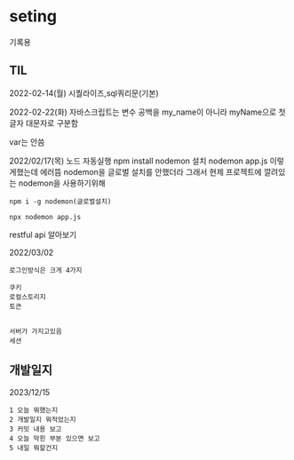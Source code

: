 # seting
기록용

## TIL
2022-02-14(월)
시퀄라이즈,sql쿼리문(기본)

2022-02-22(화)
자바스크립트는 변수 공백을 my_name이 아니라 myName으로 첫글자 대문자로 구분함

var는 안씀

2022/02/17(목)
노드 자동실행
npm install nodemon 설치
nodemon app.js 이렇게했는데 에러뜸
nodemon을 글로벌 설치를 안했더라 그래서 현제 프로젝트에 깔려있는 nodemon을 사용하기위해 
```
npm i -g nodemon(글로벌설치)

npx nodemon app.js
```
restful api 알아보기

2022/03/02

```
로그인방식은 크게 4가지

쿠키
로컬스토리지
토큰


서버가 가지고있음
세션
```
## 개발일지

2023/12/15
```
1 오늘 뭐했는지
2 개발일지 뭐적었는지
3 커밋 내용 보고
4 오늘 막힌 부분 있으면 보고
5 내일 뭐할건지
```

 
